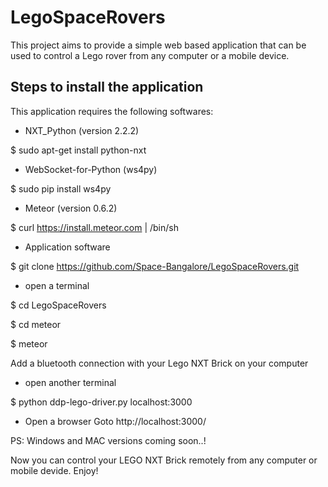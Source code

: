LegoSpaceRovers
===============

This project aims to provide a simple web based application that can be used to control a Lego rover from any computer or a mobile device.

Steps to install the application
--------------------------------

This application requires the following softwares:

- NXT_Python (version 2.2.2)

$ sudo apt-get install python-nxt

- WebSocket-for-Python (ws4py)

$ sudo pip install ws4py

- Meteor (version 0.6.2)

$ curl https://install.meteor.com | /bin/sh

- Application software

$ git clone https://github.com/Space-Bangalore/LegoSpaceRovers.git

- open a terminal

$ cd LegoSpaceRovers

$ cd meteor

$ meteor

Add a bluetooth connection with your Lego NXT Brick on your computer

- open another terminal

$ python ddp-lego-driver.py localhost:3000

- Open a browser
Goto http://localhost:3000/

PS: Windows and MAC versions coming soon..!

Now you can control your LEGO NXT Brick remotely from any computer or mobile devide. 
Enjoy!
